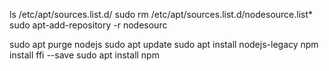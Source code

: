 
ls /etc/apt/sources.list.d/
sudo rm /etc/apt/sources.list.d/nodesource.list*
sudo apt-add-repository -r nodesourc

sudo apt purge nodejs
sudo apt update
sudo apt install nodejs-legacy
npm install ffi --save
sudo apt install npm
